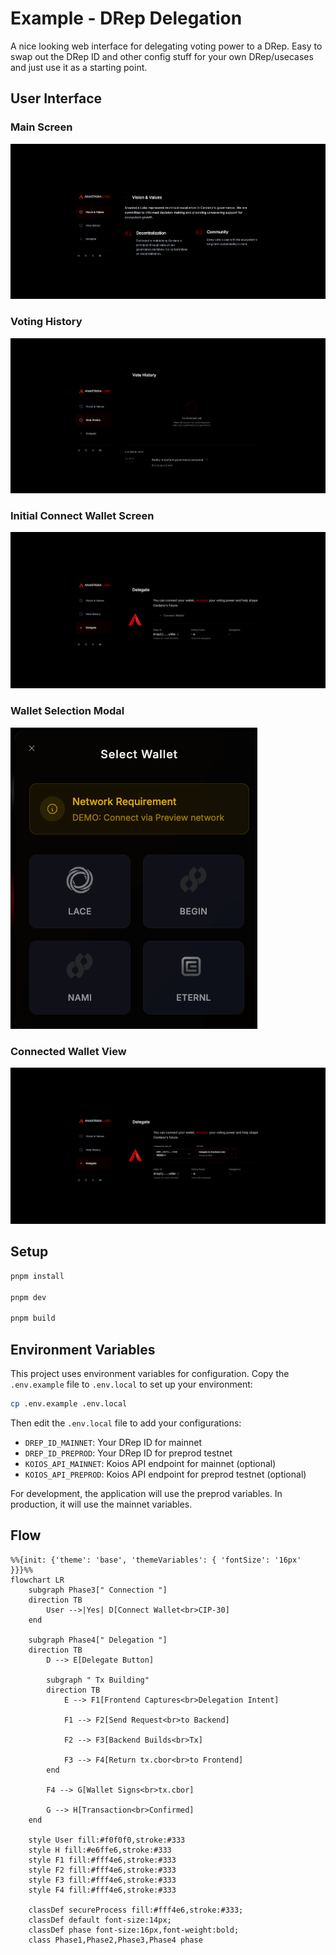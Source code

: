 # Example - DRep Delegation

A nice looking web interface for delegating voting power to a DRep. Easy to swap out the DRep ID and other config stuff for your own DRep/usecases and just use it as a starting point.

## User Interface

### Main Screen

![Main Screen](./public/readme/main.png)

### Voting History

![Voting History](./public/readme/vote-history.png)

### Initial Connect Wallet Screen

![Connect Wallet](./public/readme/before-connect.png)

### Wallet Selection Modal

![Wallet Modal](./public/readme/wallet-modal.png)

### Connected Wallet View

![Connected Wallet](./public/readme/after-connect.png)

## Setup

```bash
pnpm install

pnpm dev

pnpm build
```

## Environment Variables

This project uses environment variables for configuration. Copy the `.env.example` file to `.env.local` to set up your environment:

```bash
cp .env.example .env.local
```

Then edit the `.env.local` file to add your configurations:

- `DREP_ID_MAINNET`: Your DRep ID for mainnet
- `DREP_ID_PREPROD`: Your DRep ID for preprod testnet
- `KOIOS_API_MAINNET`: Koios API endpoint for mainnet (optional)
- `KOIOS_API_PREPROD`: Koios API endpoint for preprod testnet (optional)

For development, the application will use the preprod variables. In production, it will use the mainnet variables.

## Flow

```mermaid
%%{init: {'theme': 'base', 'themeVariables': { 'fontSize': '16px' }}}%%
flowchart LR
    subgraph Phase3[" Connection "]
    direction TB
        User -->|Yes| D[Connect Wallet<br>CIP-30]
    end

    subgraph Phase4[" Delegation "]
    direction TB
        D --> E[Delegate Button]

        subgraph " Tx Building"
        direction TB
            E --> F1[Frontend Captures<br>Delegation Intent]

            F1 --> F2[Send Request<br>to Backend]

            F2 --> F3[Backend Builds<br>Tx]

            F3 --> F4[Return tx.cbor<br>to Frontend]
        end

        F4 --> G[Wallet Signs<br>tx.cbor]

        G --> H[Transaction<br>Confirmed]
    end

    style User fill:#f0f0f0,stroke:#333
    style H fill:#e6ffe6,stroke:#333
    style F1 fill:#fff4e6,stroke:#333
    style F2 fill:#fff4e6,stroke:#333
    style F3 fill:#fff4e6,stroke:#333
    style F4 fill:#fff4e6,stroke:#333

    classDef secureProcess fill:#fff4e6,stroke:#333;
    classDef default font-size:14px;
    classDef phase font-size:16px,font-weight:bold;
    class Phase1,Phase2,Phase3,Phase4 phase
```
